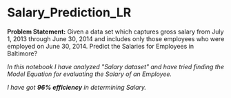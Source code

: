# Salary_Prediction_LR
**Problem Statement:** Given a data set which captures gross salary from July 1, 2013 through June 30, 2014 and includes only those employees who were employed on June 30, 2014. Predict the Salaries for Employees in Baltimore?

*In this notebook I have analyzed "Salary dataset" and have tried finding the Model Equation for evaluating the Salary of an Employee.* 

*I have got **96% efficiency** in determining Salary.*
